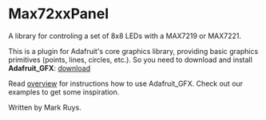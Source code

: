 Max72xxPanel
============

A library for controling a set of 8x8 LEDs with a MAX7219 or MAX7221.

This is a plugin for Adafruit's core graphics library, providing
basic graphics primitives (points, lines, circles, etc.). So you need
to download and install **Adafruit_GFX**:
[download](https://github.com/adafruit/Adafruit-GFX-Library)

Read [overview](http://learn.adafruit.com/adafruit-gfx-graphics-library/overview) 
for instructions how to use Adafruit_GFX. Check out our examples
to get some inspiration.
 
Written by Mark Ruys.

